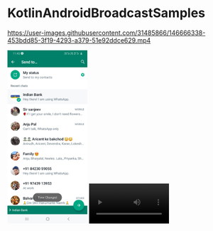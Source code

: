 # KotlinAndroidBroadcastSamples



https://user-images.githubusercontent.com/31485866/146666338-453bdd85-3f19-4293-a379-51e92ddce629.mp4






<img src = "screenshots/WhatsApp.jpg" width = "180" /> 

<video src="screenshots/DyamicBroadcastReciver.jpg" width=180/>





